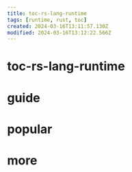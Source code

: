 ```yaml
---
title: toc-rs-lang-runtime
tags: [runtime, rust, toc]
created: 2024-03-16T13:11:57.130Z
modified: 2024-03-16T13:12:22.566Z
---
```


# toc-rs-lang-runtime

# guide

# popular

# more
